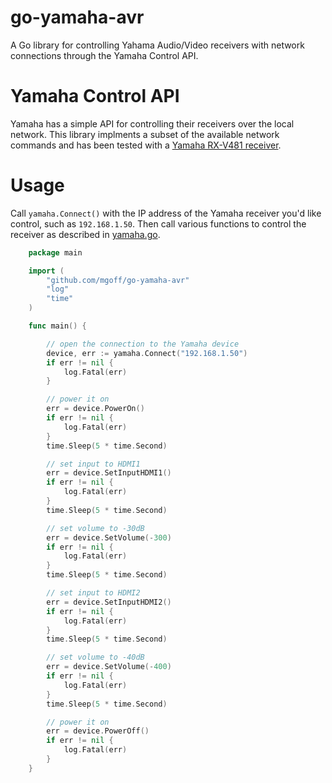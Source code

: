 # go-yamaha-avr
A Go library for controlling Yahama Audio/Video receivers with network connections through the Yamaha Control API.

Yamaha Control API
==================
Yamaha has a simple API for controlling their receivers over the local network. This library implments a subset of the available network commands and has been tested with a [Yamaha RX-V481 receiver](http://amzn.to/2kl32xQ).

Usage
=====

Call `yamaha.Connect()` with the IP address of the Yamaha receiver you'd like control, such as `192.168.1.50`.  Then call various functions to control the receiver as described in [yamaha.go](yamaha.go).

````go
	package main

	import (
		"github.com/mgoff/go-yamaha-avr"
		"log"
		"time"
	)

	func main() {

		// open the connection to the Yamaha device
		device, err := yamaha.Connect("192.168.1.50")
		if err != nil {
			log.Fatal(err)
		}

		// power it on
		err = device.PowerOn()
		if err != nil {
			log.Fatal(err)
		}
		time.Sleep(5 * time.Second)

		// set input to HDMI1
		err = device.SetInputHDMI1()
		if err != nil {
			log.Fatal(err)
		}
		time.Sleep(5 * time.Second)

		// set volume to -30dB
		err = device.SetVolume(-300)
		if err != nil {
			log.Fatal(err)
		}
		time.Sleep(5 * time.Second)

		// set input to HDMI2
		err = device.SetInputHDMI2()
		if err != nil {
			log.Fatal(err)
		}
		time.Sleep(5 * time.Second)

		// set volume to -40dB
		err = device.SetVolume(-400)
		if err != nil {
			log.Fatal(err)
		}
		time.Sleep(5 * time.Second)

		// power it on
		err = device.PowerOff()
		if err != nil {
			log.Fatal(err)
		}
	}
````